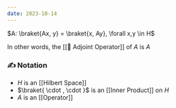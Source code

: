 ```yaml
---
date: 2023-10-14
---
```

$A: \braket{Ax, y} = \braket{x, Ay}, \forall x,y \in H$

In other words, the [[📘 Adjoint Operator]] of $A$ is $A$
### ✍️ Notation
- $H$ is an [[Hilbert Space]]
- $\braket{ \cdot , \cdot }$ is an [[Inner Product]] on $H$
- $A$ is an [[Operator]] 